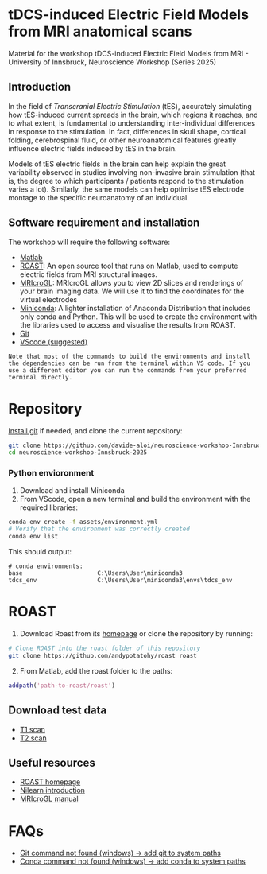 # tDCS-induced Electric Field Models from MRI anatomical scans
Material for the workshop tDCS-induced Electric Field Models from MRI - University of Innsbruck, Neuroscience Workshop (Series 2025)

## Introduction

In the field of *Transcranial Electric Stimulation* (tES), accurately simulating how tES-induced current spreads in the brain, which regions it reaches, and to what extent, is fundamental to understanding inter-individual differences in response to the stimulation. In fact, differences in skull shape, cortical folding, cerebrospinal fluid, or other neuroanatomical features greatly influence electric fields induced by tES in the brain.

Models of tES electric fields in the brain can help explain the great variability observed in studies involving non-invasive brain stimulation (that is, the degree to which participants / patients respond to the stimulation varies a lot). Similarly, the same models can help optimise tES electrode montage to the specific neuroanatomy of an individual.

## Software requirement and installation
The workshop will require the following software:
- [Matlab](https://www.mathworks.com/help/install/ug/install-products-with-internet-connection.html)
- [ROAST](https://www.parralab.org/roast/): An open source tool that runs on Matlab, used to compute electric fields from MRI structural images.  
- [MRIcroGL](https://www.nitrc.org/projects/mricrogl): MRIcroGL allows you to view 2D slices and renderings of your brain imaging data. We will use it to find the coordinates for the virtual electrodes
- [Miniconda](https://docs.anaconda.com/miniconda/): A lighter installation of Anaconda Distribution that includes only conda and Python. This will be used to create the environment with the libraries used to access and visualise the results from ROAST.
- [Git](https://git-scm.com/downloads)
- [VScode \(suggested\)](https://code.visualstudio.com/download)


```Note that most of the commands to build the environments and install the dependencies can be run from the terminal within VS code. If you use a different editor you can run the commands from your preferred terminal directly.```

# Repository
[Install git](https://github.com/git-guides/install-git) if needed, and clone the current repository:

```bash
git clone https://github.com/davide-aloi/neuroscience-workshop-Innsbruck-2025
cd neuroscience-workshop-Innsbruck-2025
```

### Python envioronment
1) Download and install Miniconda
2) From VScode, open a new terminal and build the environment with the required libraries:

```bash
conda env create -f assets/environment.yml
# Verify that the environment was correctly created
conda env list
```

This should output: 
```console
# conda environments:
base                     C:\Users\User\miniconda3
tdcs_env                 C:\Users\User\miniconda3\envs\tdcs_env
```


# ROAST 

1) Download Roast from its [homepage](https://www.parralab.org/roast/) or clone the repository by running: 
```bash
# Clone ROAST into the roast folder of this repository
git clone https://github.com/andypotatohy/roast roast
```

2) From Matlab, add the roast folder to the paths:
```matlab
addpath('path-to-roast/roast')  
```

## Download test data
- [T1 scan](http://mritemplate.inria.fr/data/Template-T1-U8-RALPFH-HR.nii.gz)
- [T2 scan](http://mritemplate.inria.fr/data/Template-T2-U8-RALPFH-HR.nii.gz)



## Useful resources
- [ROAST homepage](https://www.opensourceimaging.org/project/roast/#:~:text=ROAST%3A%20A%20fully%20automated%2C%20Realistic,such%20as%20iso2mesh%20and%20getDP.)
- [Nilearn introduction](https://nilearn.github.io/stable/introduction.html)
- [MRIcroGL manual](https://www.cgl.ucsf.edu/home/meng/dicom/mricrogl-manual.pdf)


# FAQs
- [Git command not found (windows) &rarr; add git to system paths](https://linuxhint.com/add-git-to-path-windows/)
- [Conda command not found (windows) &rarr; add conda to system paths](https://saturncloud.io/blog/solving-the-conda-command-not-recognized-issue-on-windows-10/)